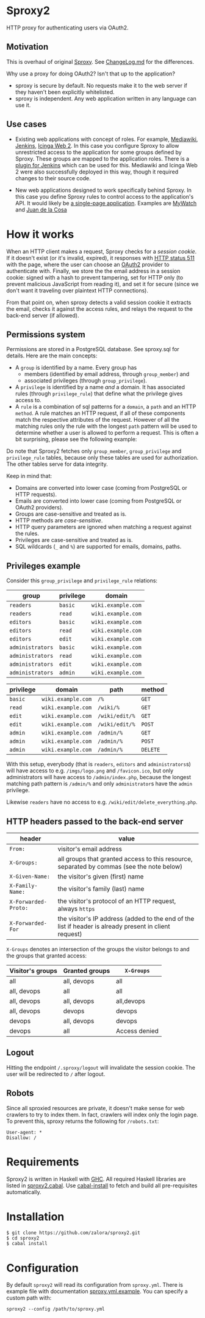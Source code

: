 # Sproxy2

HTTP proxy for authenticating users via OAuth2.


## Motivation

This is overhaul of original [Sproxy](https://hackage.haskell.org/package/sproxy).
See [ChangeLog.md](./ChangeLog.md) for the differences.

Why use a proxy for doing OAuth2? Isn't that up to the application?

 * sproxy is secure by default.  No requests make it to
   the web server if they haven't been explicitly whitelisted.
 * sproxy is independent.  Any web application written in
   any language can use it.

## Use cases

 * Existing web applications with concept of roles. For example,
   [Mediawiki](https://www.mediawiki.org), [Jenkins](https://jenkins.io),
   [Icinga Web 2](https://www.icinga.org/products/icinga-web-2/). In
   this case you configure Sproxy to allow unrestricted access
   to the application for some groups defined by Sproxy. These
   groups are mapped to the application roles.  There is a [plugin for
   Jenkins](https://wiki.jenkins-ci.org/display/JENKINS/Reverse+Proxy+Auth+Plugin)
   which can be used for this. Mediawiki and Icinga Web 2 were also
   successfully deployed in this way, though it required changes to their
   source code.

 * New web applications designed to work specifically behind Sproxy. In this case
   you define Sproxy rules to control access to the
   application's API.  It would likely be [a single-page
   application](https://en.wikipedia.org/wiki/Single-page_application).
   Examples are [MyWatch](https://hackage.haskell.org/package/mywatch) and
   [Juan de la Cosa](https://hackage.haskell.org/package/juandelacosa)


How it works
============

When an HTTP client makes a request, Sproxy checks for a *session cookie*.
If it doesn't exist (or it's invalid, expired), it responses with [HTTP
status 511](https://tools.ietf.org/html/rfc6585) with the page, where the
user can choose an [OAuth2](https://tools.ietf.org/html/rfc6749) provider to
authenticate with.  Finally, we store the the email address in a session
cookie: signed with a hash to prevent tampering, set for HTTP only (to prevent
malicious JavaScript from reading it), and set it for secure (since we don't
want it traveling over plaintext HTTP connections).

From that point on, when sproxy detects a valid session cookie it extracts the
email, checks it against the access rules, and relays the request to the
back-end server (if allowed).


Permissions system
------------------

Permissions are stored in a PostgreSQL database. See sproxy.sql for details.
Here are the main concepts:

- A `group` is identified by a name. Every group has
  - members (identified by email address, through `group_member`) and
  - associated privileges (through `group_privilege`).
- A `privilege` is identified by a name _and_ a domain. It has associated rules
  (through `privilege_rule`) that define what the privilege gives access to.
- A `rule` is a combination of sql patterns for a `domain`, a `path` and an
  HTTP `method`. A rule matches an HTTP request, if all of these components
  match the respective attributes of the request. However of all the matching
  rules only the rule with the longest `path` pattern will be used to determine
  whether a user is allowed to perform a request. This is often a bit
  surprising, please see the following example:


Do note that Sproxy2 fetches only `group_member`, `group_privilege` and `privilege_rule`
tables, because only these tables are used for authorization. The other tables
serve for data integrity.

Keep in mind that:

- Domains are converted into lower case (coming from PostgreSQL or HTTP requests).
- Emails are converted into lower case (coming from PostgreSQL or OAuth2 providers).
- Groups are case-sensitive and treated as is.
- HTTP methods are *case-sensitive*.
- HTTP query parameters are ignored when matching a request against the rules.
- Privileges are case-sensitive and treated as is.
- SQL wildcards (`_` and `%`) are supported for emails, domains, paths.


Privileges example
------------------

Consider this `group_privilege` and `privilege_rule` relations:

group            | privilege | domain
---------------- | --------- | -----------------
`readers`        | `basic`   | `wiki.example.com`
`readers`        | `read`    | `wiki.example.com`
`editors`        | `basic`   | `wiki.example.com`
`editors`        | `read`    | `wiki.example.com`
`editors`        | `edit`    | `wiki.example.com`
`administrators` | `basic`   | `wiki.example.com`
`administrators` | `read`    | `wiki.example.com`
`administrators` | `edit`    | `wiki.example.com`
`administrators` | `admin`   | `wiki.example.com`

privilege   | domain             | path           | method
----------- | ------------------ | -------------- | ------
`basic`     | `wiki.example.com` | `/%`           | `GET`
`read`      | `wiki.example.com` | `/wiki/%`      | `GET`
`edit`      | `wiki.example.com` | `/wiki/edit/%` | `GET`
`edit`      | `wiki.example.com` | `/wiki/edit/%` | `POST`
`admin`     | `wiki.example.com` | `/admin/%`     | `GET`
`admin`     | `wiki.example.com` | `/admin/%`     | `POST`
`admin`     | `wiki.example.com` | `/admin/%`     | `DELETE`

With this setup, everybody (that is `readers`, `editors` and `administrators`s)
will have access to e.g. `/imgs/logo.png` and `/favicon.ico`, but only
administrators will have access to `/admin/index.php`, because the longest
matching path pattern is `/admin/%` and only `administrator`s have the `admin`
privilege.

Likewise `readers` have no access to e.g. `/wiki/edit/delete_everything.php`.


HTTP headers passed to the back-end server
------------------------------------------

header               | value
-------------------- | -----
`From:`              | visitor's email address
`X-Groups:`          | all groups that granted access to this resource, separated by commas (see the note below)
`X-Given-Name:`      | the visitor's given (first) name
`X-Family-Name:`     | the visitor's family (last) name
`X-Forwarded-Proto:` | the visitor's protocol of an HTTP request, always `https`
`X-Forwarded-For`    | the visitor's IP address (added to the end of the list if header is already present in client request)


`X-Groups` denotes an intersection of the groups the visitor belongs to and the groups that granted access:

Visitor's groups | Granted groups | `X-Groups`
---------------- | -------------- | ---------
all              | all, devops    | all
all, devops      | all            | all
all, devops      | all, devops    | all,devops
all, devops      | devops         | devops
devops           | all, devops    | devops
devops           | all            | Access denied


Logout
------

Hitting the endpoint `/.sproxy/logout` will invalidate the session cookie.
The user will be redirected to `/` after logout.


Robots
------

Since all sproxied resources are private, it doesn't make sense for web
crawlers to try to index them. In fact, crawlers will index only the login
page. To prevent this, sproxy returns the following for `/robots.txt`:

```
User-agent: *
Disallow: /
```


Requirements
============
Sproxy2 is written in Haskell with [GHC](http://www.haskell.org/ghc/).
All required Haskell libraries are listed in [sproxy2.cabal](sproxy2.cabal).
Use [cabal-install](http://www.haskell.org/haskellwiki/Cabal-Install)
to fetch and build all pre-requisites automatically.


Installation
============
    $ git clone https://github.com/zalora/sproxy2.git
    $ cd sproxy2
    $ cabal install


Configuration
=============

By default `sproxy2` will read its configuration from `sproxy.yml`.  There is
example file with documentation [sproxy.yml.example](sproxy.yml.example). You
can specify a custom path with:

```
sproxy2 --config /path/to/sproxy.yml
```

